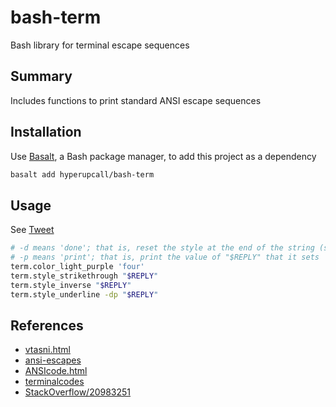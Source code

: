 # bash-term

Bash library for terminal escape sequences

## Summary

Includes functions to print standard ANSI escape sequences

## Installation

Use [Basalt](https://github.com/hyperupcall/basalt), a Bash package manager, to add this project as a dependency

```sh
basalt add hyperupcall/bash-term
```

## Usage

See [Tweet](https://twitter.com/hyperupcall/status/1553612233388670976)

```sh
# -d means 'done'; that is, reset the style at the end of the string (same as `term.style_reset`)
# -p means 'print'; that is, print the value of "$REPLY" that it sets
term.color_light_purple 'four'
term.style_strikethrough "$REPLY"
term.style_inverse "$REPLY"
term.style_underline -dp "$REPLY"
```

## References

- [vtasni.html](https://www2.ccs.neu.edu/research/gpc/VonaUtils/vona/terminal/vtansi.htm)
- [ansi-escapes](https://github.com/sindresorhus/ansi-escapes/blob/main/index.js)
- [ANSIcode.html](https://www.real-world-systems.com/docs/ANSIcode.html)
- [terminalcodes](https://wiki.bash-hackers.org/scripting/terminalcodes)
- [StackOverflow/20983251](https://stackoverflow.com/a/20983251)
